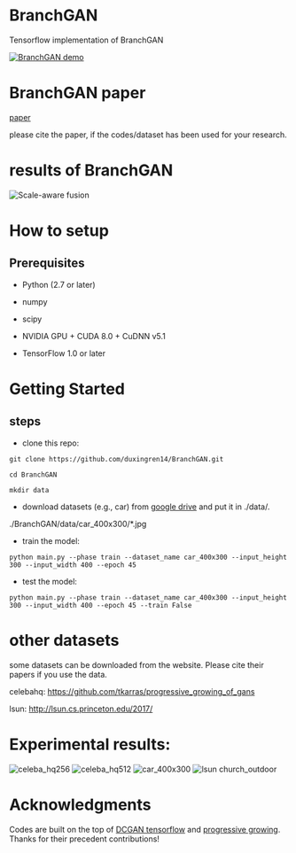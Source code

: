 # BranchGAN
Tensorflow implementation of BranchGAN


[![BranchGAN demo](https://i.ytimg.com/vi/syXtdQFz_yY/1.jpg?time=1521770504792)](https://www.youtube.com/watch?v=syXtdQFz_yY&t=34s)

 # BranchGAN paper
<a href="https://arxiv.org/abs/1803.08467">paper</a>

please cite the paper, if the codes/dataset has been used for your research.

# results of BranchGAN

![Scale-aware fusion](https://github.com/duxingren14/BranchGAN/blob/master/teaser.png)

# How to setup

## Prerequisites

* Python (2.7 or later)

* numpy

* scipy

* NVIDIA GPU + CUDA 8.0 + CuDNN v5.1

* TensorFlow 1.0 or later


# Getting Started
## steps

* clone this repo:

```
git clone https://github.com/duxingren14/BranchGAN.git

cd BranchGAN

mkdir data
```

* download datasets (e.g., car) from <a href="https://drive.google.com/open?id=1cLvx0qECkgAV5rZGsrS30FtVOOOGkeim">google drive</a> and put it in ./data/.

./BranchGAN/data/car_400x300/\*.jpg 


* train the model:

```
python main.py --phase train --dataset_name car_400x300 --input_height 300 --input_width 400 --epoch 45
```

* test the model:

```
python main.py --phase train --dataset_name car_400x300 --input_height 300 --input_width 400 --epoch 45 --train False

```

# other datasets

some datasets can be downloaded from the website. Please cite their papers if you use the data. 

celebahq: https://github.com/tkarras/progressive_growing_of_gans

lsun: http://lsun.cs.princeton.edu/2017/


# Experimental results:

![celeba_hq256](https://github.com/duxingren14/BranchGAN/blob/master/face256.png)
![celeba_hq512](https://github.com/duxingren14/BranchGAN/blob/master/face512.png)
![car_400x300](https://github.com/duxingren14/BranchGAN/blob/master/car.png)
![lsun church_outdoor](https://github.com/duxingren14/BranchGAN/blob/master/lsun.png)

# Acknowledgments

Codes are built on the top of <a href="https://github.com/tkarras/progressive_growing_of_gans">DCGAN tensorflow</a> and <a href="https://github.com/tkarras/progressive_growing_of_gans">progressive growing</a>. Thanks for their precedent contributions!


